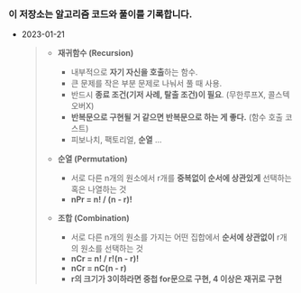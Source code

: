 ### **이 저장소는 알고리즘 코드와 풀이를 기록합니다.**

- 2023-01-21

  > - **재귀함수 (Recursion)**
  >   - 내부적으로 **자기 자신을 호출**하는 함수.
  >   - 큰 문제를 작은 부분 문제로 나눠서 풀 때 사용.
  >   - 반드시 **종료 조건(기저 사례, 탈출 조건)이 필요**. (무한루프X, 콜스텍오버X)
  >   - **반복문으로 구현될 거 같으면 반복문으로 하는 게  좋다.** (함수 호출 코스트)
  >   - 피보나치, 팩토리얼, **순열** ... 
  >
  > 
  >
  > - **순열 (Permutation)**
  >   - 서로 다른 n개의 원소에서 r개를 **중복없이 순서에 상관있게** 선택하는 혹은 나열하는 것
  >   - **nPr = n! / (n - r)!** 
  >
  > 
  >
  > - **조합 (Combination)**
  >   - 서로 다른 n개의 원소를 가지는 어떤 집합에서 **순서에 상관없이** r개의 원소를 선택하는 것 
  >   - **nCr = n! / r!(n - r)!**
  >   - **nCr = nC(n - r)** 
  >   - **r의 크기가 3이하라면 중첩 for문으로 구현, 4 이상은 재귀로 구현**
